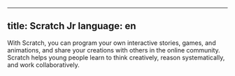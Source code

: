   ---
title: Scratch Jr
language: en
---

With Scratch, you can program your own interactive stories, games, and
animations, and share your creations with others in the online community.
Scratch helps young people learn to think creatively, reason systematically, and
work collaboratively.
